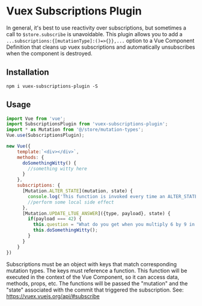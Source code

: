 # Vuex Subscriptions Plugin
In general, it's best to use reactivity over subscriptions, but sometimes a call to `$store.subscribe` is unavoidable. This plugin allows you to add a `...subscriptions:{[mutationType]:()=>{}},...` option to a Vue Component Definition that cleans up vuex subscriptions and automatically unsubscribes when the component is destroyed.

## Installation
`npm i vuex-subscriptions-plugin -S`

## Usage
```js
import Vue from 'vue';
import SubscriptionsPlugin from 'vuex-subscriptions-plugin';
import * as Mutation from '@/store/mutation-types';
Vue.use(SubscriptionsPlugin);

new Vue({
    template:`<div></div>`,
    methods: {
      doSomethingWitty() {
        //something witty here
      }
    },
    subscriptions: {
      [Mutation.ALTER_STATE](mutation, state) {
        console.log('This function is invoked every time an ALTER_STATE commit is fired');
        //perform some local side effect
      },
      [Mutation.UPDATE_LTUE_ANSWER]({type, payload}, state) {
        if(payload === 42) {
          this.question = "What do you get when you multiply 6 by 9 in base 13?"
          this.doSomethingWitty();
        }
      }
    }
})

```

Subscriptions must be an object with keys that match corresponding mutation types. The keys must reference a function. This function will be executed in the context of the Vue Component, so it can access data, methods, props, etc. The functions will be passed the "mutation" and the "state" associated with the commit that triggered the subscription. See: https://vuex.vuejs.org/api/#subscribe
